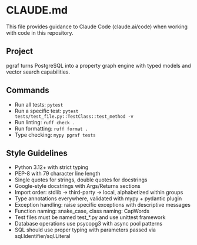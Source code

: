 # CLAUDE.md

This file provides guidance to Claude Code (claude.ai/code) when working with code in this repository.

## Project
pgraf turns PostgreSQL into a property graph engine with typed models and vector search capabilities.

## Commands
* Run all tests: `pytest`
* Run a specific test: `pytest tests/test_file.py::TestClass::test_method -v`
* Run linting: `ruff check .`
* Run formatting: `ruff format .`
* Type checking: `mypy pgraf tests`

## Style Guidelines
* Python 3.12+ with strict typing
* PEP-8 with 79 character line length
* Single quotes for strings, double quotes for docstrings
* Google-style docstrings with Args/Returns sections
* Import order: stdlib → third-party → local, alphabetized within groups
* Type annotations everywhere, validated with mypy + pydantic plugin
* Exception handling: raise specific exceptions with descriptive messages
* Function naming: snake_case, class naming: CapWords
* Test files must be named test_*.py and use unittest framework
* Database operations use psycopg3 with async pool patterns
* SQL should use proper typing with parameters passed via sql.Identifier/sql.Literal
